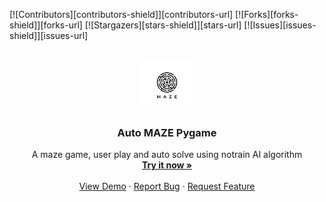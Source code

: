 <a name="readme-top"></a>
[![Contributors][contributors-shield]][contributors-url]
[![Forks][forks-shield]][forks-url]
[![Stargazers][stars-shield]][stars-url]
[![Issues][issues-shield]][issues-url]

<!-- PROJECT LOGO -->
<br />
<div align="center">
  <a href="https://github.com/ThongNguyenDT/ai_maze">
    <img src="assets/image/logo.png" alt="Logo" width="80" height="80">
  </a>

  <h3 align="center">Auto MAZE Pygame</h3>

  <p align="center">
    A maze game, user play and auto solve using notrain AI algorithm
    <br />
    <a href="https://github.com/ThongNguyenDT/ai_maze"><strong>Try it now »</strong></a>
    <br />
    <br />
    <a href="https://github.com/ThongNguyenDT/ai_maze">View Demo</a>
    ·
    <a href="https://github.com/ThongNguyenDT/ai_maze/issues">Report Bug</a>
    ·
    <a href="https://github.com/ThongNguyenDT/ai_maze/issues">Request Feature</a>
  </p>
</div>





